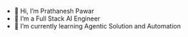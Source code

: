 - 👋 Hi, I’m Prathanesh Pawar
- 👀 I’m a Full Stack AI Engineer
- 🌱 I’m currently learning Agentic Solution and Automation
<!---
prathameshpawarwork/prathameshpawarwork is a ✨ special ✨ repository because its `README.md` (this file) appears on your GitHub profile.
You can click the Preview link to take a look at your changes.
--->
